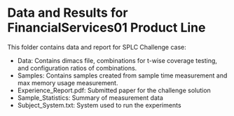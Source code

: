 # Data and Results for FinancialServices01 Product Line

This folder contains data and report for SPLC Challenge case:

* Data: Contains dimacs file, combinations for t-wise coverage testing, and configuration ratios of combinations.
* Samples: Contains samples created from sample time measurement and max memory usage measurement.
* Experience_Report.pdf: Submitted paper for the challenge solution
* Sample_Statistics: Summary of measurement data
* Subject_System.txt: System used to run the experiments
